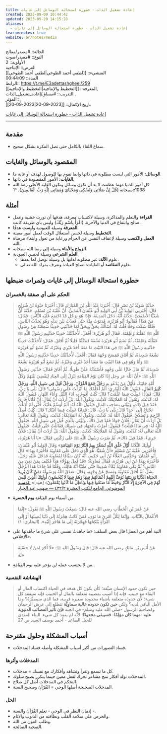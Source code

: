 ```yaml
---
title: إعادة تشغيل الذات - خطورة استحالة الوسائل إلى غايات
created: 2023-09-09 10:44:42
updated: 2023-09-20 14:15:28
aliases:
  - إعادة تشغيل الذات - خطورة استحالة الوسائل إلى غايات
learnernotes: true
website: ar/notes/media
---
```


الحالة:: #مصدر/معالج  
النوع:: #مصدر/صوت  
اﻷولوية:: 2  
الغرض:: الإنتاجية  
المنشيء:: [[لطفي أحمد الطوخي|لطفي أحمد الطوخي]]  
المدة:: 00:44:09  
الرابط:: <https://t.me/E3adettashgheel/259>  
المعرفة:: [[التخطيط واﻹنتاجية|التخطيط واﻹنتاجية]],  
التدريب:: #مساق/إعادة_تشغيل_الذات ,  
المؤثر:: ,  
تاريخ اﻹكمال:: [[2023-09-20|2023-09-20]]

[إعادة تشغيل الذات - خطورة استحالة الوسائل إلى غايات](https://t.me/E3adettashgheel/256)

---

## مقدمة

- سماع اللقاء بالكامل حتى تصل الفكرة بشكل صحيح.

## المقصود بالوسائل والغايات

- **الوسائل:** الأمور التي ليست مطلوبة في ذاتها وإنما نقوم بها للوصول لهدف أو غاية ما.
- **الغايات:** اﻷمور المقصودة في ذاتها.
- كل أمور الدنيا مهما عظمت لا بد أن تكون وسائل وتكون الغاية الأعلى رضا الله سبحانه {قُلْ إِنَّ صَلَاتِي وَنُسُكِي وَمَحْيَايَ وَمَمَاتِي لِلَّهِ رَبِّ الْعَالَمِينَ}. ^1e1038

## أمثلة

- **القراءة** والتعلم والمذاكرة، وسيلة لاكتساب معرفة، هدفها أن تورث خشية وعمل صالح وانتفاع في الدنيا والآخرة.
	{اقْرَأْ بِاسْمِ رَبِّكَ} وليس بأي طريقة كانت.
- **المعرفة** وسيلة للعبودية وليست هدفًا.
- **التخطيط** وسيلة لحسن استغلال الوقت لعمل أمور معينة.
- **العمل والكسب** وسيلة لإعفاف النفس عن الحرام ورعاية من تعول وابتغاء مرضاة الله.
- **الزواج واﻷبناء** وسيلة إلى رضا الله سبحانه.
- **العلم الشرعي** وسيلة لحسن العبودية.
	- علوم **الآلة:** غير مطلوبة لذاتها بل وسيلة توصل لما بعدها.
	- علوم **المقاصد** أو الغايات: تصلح العبادة وتعرف بمراد الله تعالى.

## خطورة استحالة الوسائل إلى غايات وثمرات ضبطها

### الحكم على أي صفقة بالخسران

> حَدَّثَنَا سُوَيْدُ بْنُ نَصْرٍ قَالَ: أَخْبَرَنَا عَبْدُ اللَّهِ بْنُ المُبَارَكِ قَالَ: أَخْبَرَنَا حَيْوَةُ بْنُ شُرَيْحٍ قَالَ: أَخْبَرَنِي الوَلِيدُ بْنُ أَبِي الوَلِيدِ أَبُو عُثْمَانَ الْمَدَنِيُّ، أَنَّ عُقْبَةَ بْنَ مُسْلِمٍ، حَدَّثَهُ أَنَّ شُفَيًّا الأَصْبَحِيَّ، حَدَّثَهُ أَنَّهُ، دَخَلَ المَدِينَةَ، فَإِذَا هُوَ بِرَجُلٍ قَدْ اجْتَمَعَ عَلَيْهِ النَّاسُ، فَقَالَ: مَنْ هَذَا؟ فَقَالُوا: أَبُو هُرَيْرَةَ، فَدَنَوْتُ مِنْهُ حَتَّى قَعَدْتُ بَيْنَ يَدَيْهِ وَهُوَ يُحَدِّثُ النَّاسَ، فَلَمَّا سَكَتَ وَخَلَا قُلْتُ لَهُ: أَسْأَلُكَ بِحَقٍّ وَبِحَقٍّ لَمَا حَدَّثْتَنِي حَدِيثًا سَمِعْتَهُ مِنْ رَسُولِ اللَّهِ ﷺ عَقَلْتَهُ وَعَلِمْتَهُ، فَقَالَ أَبُو هُرَيْرَةَ: أَفْعَلُ، لَأُحَدِّثَنَّكَ حَدِيثًا حَدَّثَنِيهِ رَسُولُ اللَّهِ ﷺ عَقَلْتُهُ وَعَلِمْتُهُ، ثُمَّ نَشَغَ أَبُو هُرَيْرَةَ نَشْغَةً فَمَكَثْنَا قَلِيلًا ثُمَّ أَفَاقَ، فَقَالَ: لَأُحَدِّثَنَّكَ حَدِيثًا حَدَّثَنِيهِ رَسُولُ اللَّهِ ﷺ فِي هَذَا البَيْتِ مَا مَعَنَا أَحَدٌ غَيْرِي وَغَيْرُهُ، ثُمَّ نَشَغَ أَبُو هُرَيْرَةَ نَشْغَةً شَدِيدَةً، ثُمَّ أَفَاقَ فَمَسَحَ وَجْهَهُ فَقَالَ: أَفْعَلُ، لَأُحَدِّثَنَّكَ حَدِيثًا حَدَّثَنِيهِ رَسُولُ اللَّهِ ﷺ وَأَنَا وَهُوَ فِي هَذَا البَيْتِ مَا مَعَنَا أَحَدٌ غَيْرِي وَغَيْرُهُ، ثُمَّ نَشَغَ أَبُو هُرَيْرَةَ نَشْغَةً شَدِيدَةً، ثُمَّ مَالَ خَارًّا عَلَى وَجْهِهِ فَأَسْنَدْتُهُ عَلَيَّ طَوِيلًا، ثُمَّ أَفَاقَ فَقَالَ: حَدَّثَنِي رَسُولُ اللَّهِ ﷺ: «أَنَّ اللَّهَ عز وجل إِذَا كَانَ يَوْمُ القِيَامَةِ يَنْزِلُ إِلَى العِبَادِ لِيَقْضِيَ بَيْنَهُمْ وَكُلُّ أُمَّةٍ جَاثِيَةٌ، فَأَوَّلُ مَنْ يَدْعُو بِهِ **رَجُلٌ جَمَعَ القُرْآنَ، وَرَجُلٌ قُتِلَ فِي سَبِيلِ اللَّهِ، وَرَجُلٌ كَثِيرُ المَالِ**، فَيَقُولُ اللَّهُ لِلْقَارِئِ: أَلَمْ أُعَلِّمْكَ مَا أَنْزَلْتُ عَلَى رَسُولِي؟ قَالَ: بَلَى يَا رَبِّ. قَالَ: فَمَاذَا عَمِلْتَ فِيمَا عُلِّمْتَ؟ قَالَ: كُنْتُ أَقُومُ بِهِ آنَاءَ اللَّيْلِ وَآنَاءَ النَّهَارِ، فَيَقُولُ اللَّهُ لَهُ: كَذَبْتَ، وَتَقُولُ لَهُ المَلَائِكَةُ: كَذَبْتَ، وَيَقُولُ اللَّهُ: بَلْ أَرَدْتَ أَنْ يُقَالَ: إِنَّ فُلَانًا قَارِئٌ فَقَدْ قِيلَ ذَاكَ، وَيُؤْتَى بِصَاحِبِ المَالِ فَيَقُولُ اللَّهُ لَهُ: أَلَمْ أُوَسِّعْ عَلَيْكَ حَتَّى لَمْ أَدَعْكَ تَحْتَاجُ إِلَى أَحَدٍ؟ قَالَ: بَلَى يَا رَبِّ، قَالَ: فَمَاذَا عَمِلْتَ فِيمَا آتَيْتُكَ؟ قَالَ: كُنْتُ أَصِلُ الرَّحِمَ وَأَتَصَدَّقُ، فَيَقُولُ اللَّهُ لَهُ: كَذَبْتَ، وَتَقُولُ لَهُ المَلَائِكَةُ: كَذَبْتَ، وَيَقُولُ اللَّهُ تَعَالَى: بَلْ أَرَدْتَ أَنْ يُقَالَ: فُلَانٌ جَوَادٌ فَقَدْ قِيلَ ذَاكَ، وَيُؤْتَى بِالَّذِي قُتِلَ فِي سَبِيلِ اللَّهِ، فَيَقُولُ اللَّهُ لَهُ: فِي مَاذَا قُتِلْتَ؟ فَيَقُولُ: أُمِرْتُ بِالجِهَادِ فِي سَبِيلِكَ فَقَاتَلْتُ حَتَّى قُتِلْتُ، فَيَقُولُ اللَّهُ تَعَالَى لَهُ: كَذَبْتَ، وَتَقُولُ لَهُ المَلَائِكَةُ: كَذَبْتَ، وَيَقُولُ اللَّهُ: بَلْ أَرَدْتَ أَنْ يُقَالَ: فُلَانٌ جَرِيءٌ، فَقَدْ قِيلَ ذَاكَ»، ثُمَّ ضَرَبَ رَسُولُ اللَّهِ ﷺ عَلَى رُكْبَتِي فَقَالَ: «يَا أَبَا هُرَيْرَةَ، أُولَئِكَ الثَّلَاثَةُ **أَوَّلُ خَلْقِ اللَّهِ تُسَعَّرُ بِهِمُ النَّارُ يَوْمَ القِيَامَةِ**» وَقَالَ الوَلِيدُ أَبُو عُثْمَانَ: فَأَخْبَرَنِي عُقْبَةُ بْنُ مُسْلِمٍ «أَنَّ شُفَيًّا، هُوَ الَّذِي دَخَلَ عَلَى مُعَاوِيَةَ فَأَخْبَرَهُ بِهَذَا» قَالَ أَبُو عُثْمَانَ: وَحَدَّثَنِي العَلَاءُ بْنُ أَبِي حَكِيمٍ، أَنَّهُ كَانَ سَيَّافًا لِمُعَاوِيَةَ فَدَخَلَ عَلَيْهِ رَجُلٌ، فَأَخْبَرَهُ بِهَذَا عَنْ أَبِي هُرَيْرَةَ، فَقَالَ مُعَاوِيَةُ: «قَدْ فُعِلَ بِهَؤُلَاءِ هَذَا فَكَيْفَ بِمَنْ بَقِيَ مِنَ النَّاسِ؟ ثُمَّ بَكَى مُعَاوِيَةُ بُكَاءً شَدِيدًا حَتَّى ظَنَنَّا أَنَّهُ هَالِكٌ، وَقُلْنَا قَدْ جَاءَنَا هَذَا الرَّجُلُ بِشَرٍّ، ثُمَّ أَفَاقَ مُعَاوِيَةُ وَمَسَحَ عَنْ وَجْهِهِ، وَقَالَ: صَدَقَ اللَّهُ وَرَسُولُهُ ﴿**مَنْ كَانَ يُرِيدُ الحَيَاةَ الدُّنْيَا وَزِينَتَهَا نُوَفِّ إِلَيْهِمْ أَعْمَالَهُمْ فِيهَا وَهُمْ فِيهَا لَا يُبْخَسُونَ أُولَئِكَ الَّذِينَ لَيْسَ لَهُمْ فِي الآخِرَةِ إِلَّا النَّارُ وَحَبِطَ مَا صَنَعُوا فِيهَا وَبَاطِلٌ مَا كَانُوا يَعْمَلُونَ**﴾ [هود]» [المسند الموضوعي الجامع للكتب العشرة ٢/‏٤٣٢ — صهيب عبد الجبار](https://app.turath.io/book/13285?page=938)

- من أسماء يوم القِيَامَةِ **يوم الحسرة**. 

> عَنْ عُمَرَ بْنِ الْخَطَّابِ رضي الله عنه قَالَ: سَمِعْتُ رَسُولَ اللَّهِ ﷺ يَقُولُ: «إِنَّمَا الأَعْمَالُ بِالنِّيَّاتِ، وَإِنَّمَا لِكُلِّ امْرِئٍ مَا نَوَى، فَمَنْ كَانَتْ هِجْرَتُهُ إِلَى دُنْيَا يُصِيبُهَا أَوْ إِلَى امْرَأَةٍ يَنْكِحُهَا فَهِجْرَتُهُ إِلَى مَا هَاجَرَ إِلَيْهِ». (البخاري: ١)

- النية أهم من العمل! قال بعض السلف: «ما جاهدتُ نفسي على شيءٍ ما جاهدتها على الإخلاص».

> عَنْ أَنَسِ بْنِ مَالِكٍ رضي الله عنه قَالَ: قَالَ رَسُولُ اللهِ ﷺ: «لَا أَجْرَ لِمَنْ لَا حِسْبَةَ لَهُ»

- من لا يحتسب عمله لن يؤجر عليه يوم القِيَامَةِ..

### الهشاشة النفسية

> حين تكون حدود الإنسان ضيِّقة؛ كأن يكونَ كل هدفه في الحياة اكتساب المال أو البقاء مع حبيب، فإنه إذا أصيب بمصيبة متعلقة بالمال أو الحبيب فإنه سيفقد كل شيء؛ لأن حدودَه متعلقة بأشياء محدودة صغيرة قريبة، فما الذي سيصبِّرُهُ؟ وما الأمل الباقي لديه؟ ولكن **حين تكون حدوده عالية سماوِيَّة** تتطلع إلى عرش الرحمان ومُصاحبةِ الرسول -صلى الله عليه وسلم- في الجنة **فإن تأثير المصائب الدنيوية عليه -مهما كان مؤلِمًا- فسيبقى محدودًا**؛ لأنَّه لم يفقِد كل شيء.
> البناء العقدي للجيل الصاعد - أحمد يوسف السيد ص 27

## أسباب المشكلة وحلول مقترحة

- فساد التصورات من أكبر أسباب المشكلة وأصله فساد المدخلات.

### المدخلات وأثرها

- كل ما تسمع وتقرأ وتشاهد وأفكارك مع نفسك = مدخلات.
- المدخلات تولد أفكار تنتج مشاعر تحرك لفعل معين حينما يتكرر يصبح سلوك.
- التحكم في المدخلات أصل كل صلاح.
- المدخلات الصحيحة أصلها الوحي = القُرْآنَ وصحيح السنة.

### الحل

- إدمان النظر في الوحي - تعلم القُرْآنَ والسنة -.
- والحرص على سلامة القلب ونظافته من الذنوب والاثام.
- وطلب العون من الله.
- الصحبة الصالحة.
